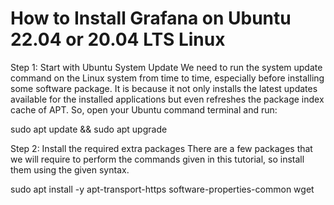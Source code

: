 # How to Install Grafana on Ubuntu 22.04 or 20.04 LTS Linux
Step 1: Start with Ubuntu System Update
We need to run the system update command on the  Linux system from time to time, especially before  installing some software package. It is because it not only installs the latest updates available for the  installed applications but even refreshes the package index cache of APT. So, open your  Ubuntu command terminal and run:

sudo apt update && sudo apt upgrade

Step 2: Install the required extra packages
There are a few packages that we will require to perform the commands given in this tutorial, so install them using the given syntax.

sudo apt install -y apt-transport-https software-properties-common wget
